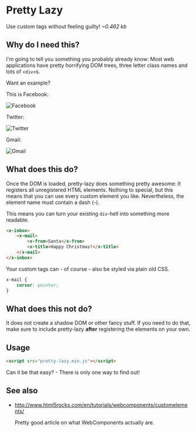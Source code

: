 Pretty Lazy
===========

Use custom tags without feeling guilty! *~0.462 kb*

Why do I need this?
-------------------

I'm going to tell you something you probably already know: Most web applications
have pretty horrifying DOM trees, three letter class names and lots of `<div>`s.

Want an example?

This is Facebook:

![Facebook](https://github.com/alexanderGugel/pretty-lazy/screenshots/facebook.png)

Twitter:

![Twitter](https://github.com/alexanderGugel/pretty-lazy/screenshots/twitter.png)

Gmail:

![Gmail](https://github.com/alexanderGugel/pretty-lazy/screenshots/gmail.png)

What does this do?
------------------

Once the DOM is loaded, pretty-lazy does something pretty awesome: It registers
all unregistered HTML elements. Nothing to special, but this means that you can
use every custom element you like. Nevertheless, the element name must contain
a dash (-).

This means you can turn your existing `div`-hell into something more readable.

```html
<x-inbox>
    <x-mail>
        <x-from>Santa</x-from>
        <x-title>Happy Christmas!</x-title>
    </x-mail>
</x-inbox>
```

Your custom tags can - of course - also be styled via plain old CSS.

```css
x-mail {
    cursor: pointer;
}
```

What does this not do?
----------------------

It does not create a shadow DOM or other fancy stuff. If you need to do that,
make sure to include pretty-lazy **after** registering the elements on your own.

Usage
-----

```html
<script src="pretty-lazy.min.js"></script>
```

Can it be that easy? - There is only one way to find out!


See also
--------

* http://www.html5rocks.com/en/tutorials/webcomponents/customelements/

    Pretty good article on what WebComponents actually are.
